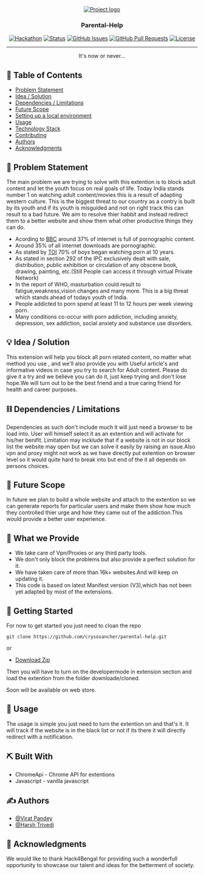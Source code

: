 <p align="center">
  <a href="" rel="noopener">
 <img src="https://res.cloudinary.com/dy9tzgg9i/image/upload/v1649574460/Screenshot_20220410_123457_ugvu97.png" alt="Project logo"></a>
</p>
<h3 align="center">Parental-Help</h3>

<div align="center">

[![Hackathon](https://img.shields.io/badge/hackathon-name-orange.svg)](http://hackathon.url.com)
[![Status](https://img.shields.io/badge/status-active-success.svg)]()
[![GitHub Issues](https://img.shields.io/github/issues/kylelobo/The-Documentation-Compendium.svg)](https://github.com/kylelobo/The-Documentation-Compendium/issues)
[![GitHub Pull Requests](https://img.shields.io/github/issues-pr/kylelobo/The-Documentation-Compendium.svg)](https://github.com/kylelobo/The-Documentation-Compendium/pulls)
[![License](https://img.shields.io/badge/license-MIT-blue.svg)](LICENSE.md)

</div>

---

<p align="center"> It's now or never...
    <br> 
</p>

## 📝 Table of Contents

- [Problem Statement](#problem_statement)
- [Idea / Solution](#idea)
- [Dependencies / Limitations](#limitations)
- [Future Scope](#future_scope)
- [Setting up a local environment](#getting_started)
- [Usage](#usage)
- [Technology Stack](#tech_stack)
- [Contributing](../CONTRIBUTING.md)
- [Authors](#authors)
- [Acknowledgments](#acknowledgments)

## 🧐 Problem Statement <a name = "problem_statement"></a>
  
The main problem we are trying to solve with this extention is to block adult content and let the youth focus on real goals of life.
Today India stands number 1 on watching adult content/movies this is a result of adapting western culture. This is the biggest threat to our country as a contry is built by its youth and if its youth is misguided and not on right track this can result to a bad future. We aim to resolve thier habbit and instead redirect them to a better website and show them what other productive things they can do.

- Acording to [BBC](https://www.bbc.com/news/technology-23030090) around 37% of internet is full of pornographic content.
- Around 35% of all internet downloads are pornographic.
- As stated by [TOI](https://timesofindia.indiatimes.com/city/coimbatore/survey-70-of-boys-began-watching-porn-at-10-years/articleshow/48209402.cms) 70% of boys began watching porn at 10 years.
- As stated in section 292 of the IPC exclusively dealt with sale, distribution, public exhibition or circulation of any obscene book, drawing, painting, etc.(Still People can access it through virtual Private Network)
- In the report of WHO, masturbation could result to fatigue,weakness,vision changes and many more. This is a big threat which stands ahead of todays youth of India.
- People addicted to porn spend at least 11 to 12 hours per week viewing porn.
- Many conditions co-occur with porn addiction, including anxiety, depression, sex addiction, social anxiety and substance use disorders.


## 💡 Idea / Solution <a name = "idea"></a>
<!-- So the soloution is quite simple yet very effective,as indian govenrmnet has also tried to stop these porn websites but still it could be reached by using virtual private networks here we come in game nd we are trying to stop this addiction at browser level .  
This soloution doesnt not only stop you but also provide an alternative idea to be prodictive. -->
<!-- So the solution is quite simple any user will try to watch adult content generally by browser and if we directly put on an extension on browser every time user wishes to visit such website they will be redirected to a productive and motivating website.Its like stopping an addiction. We will turn out to be the best friend and a true caring friend for health and career purposes. -->
This extension will help you block all porn related content, no matter what method you use , and we'll also provide you with Useful article's and informative videos in case you try to search for Adult content.
Please do give it a try and we believe you can do it, just keep trying and don't lose hope.We will turn out to be the best friend and a true caring friend for health and career purposes.

## ⛓️ Dependencies / Limitations <a name = "limitations"></a>

Dependencies as such don't include much it will just need a browser to be load into. User will himself select it as an extention and will activate for his/her benifit. 
Limitation may incklude that if a website is not in our block list the website may open but we can solve it easily by raising an issue.Also vpn and proxy might not work as we have directly put extention on browser level so it would quite hard to break into but end of the it all depends on persons choices.

## 🚀 Future Scope <a name = "future_scope"></a>

In future we plan to build a whole website and attach to the extention so we can generate reports for particular users and make them show how much they controlled thier urge and how they came out of the addiction.This would provide a better user experience.

## 🍩 What we Provide <a name = "What_we_Provide"></a>
 - We take care of Vpn/Proxies or any third party tools.
 - We don't only block the problems but also provide a perfect solution for it.
 - We have taken care of more than 16k+ websites.And will keep on updating it.
 - This code is based on latest Manifest version (V3),which has not been yet adapted by most of the extensions.  
## 🏁 Getting Started <a name = "getting_started"></a>

For now to get started you just need to cloan the repo
````
git clone https://github.com/crysosancher/parental-help.git

````          
  or

  - [Download Zip](https://github.com/crysosancher/parental-help/archive/refs/heads/main.zip)

Then you will have to turn on the developermode in extension section and load the extention from the folder downloade/cloned.

Soon will be available on web store.

## 🎈 Usage <a name="usage"></a>

The usage is simple you just need to turn the extention on and that's it.
It will track if the website is in the black list or not if its there it will directly redirect with a notification.

## ⛏️ Built With <a name = "tech_stack"></a>

   - ChromeApi - Chrome API for extentions
   - Javascript - vanilla javascript


## ✍️ Authors <a name = "authors"></a>

- [@Virat Pandey](https://github.com/crysosancher)
- [@Harsh Trivedi](https://github.com/Harsh4999)


## 🎉 Acknowledgments <a name = "acknowledgments"></a>

We would like to thank Hack4Bengal for providing such a wonderfull opportunity to showcase our talent and ideas for the betterment of society.
